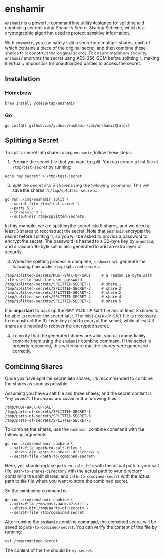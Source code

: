 # enshamir

`enshamir` is a powerful command line utility designed for splitting and combining secrets using Shamir's Secret Sharing Scheme, which is a cryptographic algorithm used to protect sensitive information. 

With `enshamir`, you can safely split a secret into multiple shares, each of which contains a piece of the original secret, and then combine those shares to reconstruct the original secret. To ensure maximum security, `enshamir` encrypts the secret using AES-256-GCM before splitting it, making it virtually impossible for unauthorized parties to access the secret.

## Installation

### Homebrew

```shell
brew install ycdesu/tap/enshamir
```

### Go
```shell
go install github.com/ycdesu/enshamir/cmd/enshamir@latest
```

## Splitting a Secret

To split a secret into shares using `enshamir`, follow these steps:

1. Prepare the secret file that you want to split. You can create a test file at `/tmp/test-secret` by running:

```shell
echo "my secret" > /tmp/test-secret
```

2. Split the secret into 5 shares using the following command. This will save the shares in `/tmp/splitted-secrets`:

```shell
go run ./cmd/enshamir split \
  --secret-file /tmp/test-secret \
  --parts 5 \
  --threshold 3 \
  --output-dir /tmp/splitted-secrets
```

In this example, we are splitting the secret into 5 shares, and we need at least 3 shares to reconstruct the secret.
Note that `enshamir` encrypts the secret before splitting it, so you will be asked to provide a password to encrypt the secret.
The password is hashed to a 32-byte key by `argon2id`, and a random 16-byte salt is also generated to add an extra layer of security.

3. When the splitting process is complete, `enshamir` will generate the following files under `/tmp/splitted-secrets`:

```shell
/tmp/splitted-secrets/MUST-BACK-UP-SALT     # a random 16-byte salt file used to hash the user password
/tmp/splitted-secrets/SPLITTED-SECRET-1     # share 1
/tmp/splitted-secrets/SPLITTED-SECRET-2     # share 2
/tmp/splitted-secrets/SPLITTED-SECRET-3     # share 3
/tmp/splitted-secrets/SPLITTED-SECRET-4     # share 4
/tmp/splitted-secrets/SPLITTED-SECRET-5     # share 5
```

It is **important** to back up the `MUST-BACK-UP-SALT` file and at least 3 shares to be able to recover the secret later.
The `MUST-BACK-UP-SALT` file is necessary to reconstruct the 32-byte key used to encrypt the secret, while at least 3 shares are needed to recover the encrypted secret.

4. To verify that the generated shares are valid, you can immediately combine them using the `enshamir` combine command.
If the secret is properly recovered, this will ensure that the shares were generated correctly.

## Combining Shares

Once you have split the secret into shares, it's recommended to combine the shares as soon as possible.

Assuming you have a salt file and three shares, and the secret content is "my secret". The shares are saved in the following files:

```shell
/tmp/MUST-BACK-UP-SALT
/tmp/parts-of-secrets/SPLITTED-SECRET-1
/tmp/parts-of-secrets/SPLITTED-SECRET-3
/tmp/parts-of-secrets/SPLITTED-SECRET-5
```

To combine the shares, use the `enshamir` combine command with the following arguments:

```shell
go run ./cmd/enshamir combine \
  --salt-file <path-to-salt-file> \
  --shares-dir <path-to-shares-directory> \
  --secret-file <path-to-combined-secret>
```

Here, you should replace `path-to-salt-file` with the actual path to your salt file, `path-to-shares-directory` with the 
actual path to your directory containing the split shares, and `path-to-combined-secret` with the actual path to the file 
where you want to store the combined secret.

So the combining command is:

```shell
go run ./cmd/enshamir combine \
  --salt-file /tmp/MUST-BACK-UP-SALT \
  --shares-dir /tmp/parts-of-secrets \
  --secret-file /tmp/combined-secret
```

After running the `enshamir` combine command, the combined secret will be saved to `path-to-combined-secret`. You can 
verify the content of this file by running:

```shell
cat /tmp/combined-secret
```

The content of the file should be `my secret`.

